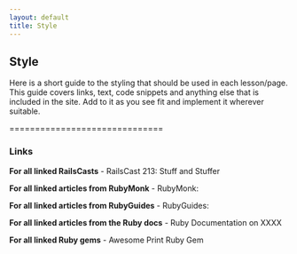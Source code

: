 ```yaml
---
layout: default
title: Style
---
```


## Style

Here is a short guide to the styling that should be used in each lesson/page.  This guide covers links, text, code snippets and anything else that is included in the site.  Add to it as you see fit and implement it wherever suitable.

 ==============================

### Links

**For all linked RailsCasts** - RailsCast 213: Stuff and Stuffer

**For all linked articles from RubyMonk** - RubyMonk:

**For all linked articles from RubyGuides** -  RubyGuides:

**For all linked articles from the Ruby docs** - Ruby Documentation on XXXX

**For all linked Ruby gems** - Awesome Print Ruby Gem



